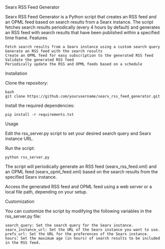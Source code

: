 Searx RSS Feed Generator

Searx RSS Feed Generator is a Python script that creates an RSS feed and an OPML feed based on search results from a Searx instance. The script fetches search results periodically (every 4 hours by default) and generates an RSS feed with search results that have been published within a specified time frame.
Features

    Fetch search results from a Searx instance using a custom search query
    Generate an RSS feed with the search results
    Create an OPML feed for easy subscription to the generated RSS feed
    Validate the generated RSS feed
    Periodically update the RSS and OPML feeds based on a schedule

Installation

Clone the repository:

    bash
    git clone https://github.com/yourusername/searx_rss_feed_generator.git

Install the required dependencies:

    pip install -r requirements.txt

Usage

Edit the rss_server.py script to set your desired search query and Searx instance URL.

Run the script:

    python rss_server.py

The script will periodically generate an RSS feed (searx_rss_feed.xml) and an OPML feed (searx_opml_feed.xml) based on the search results from the specified Searx instance.

Access the generated RSS feed and OPML feed using a web server or a local file path, depending on your setup.

Customization

You can customize the script by modifying the following variables in the rss_server.py file:

    search_query: Set the search query for the Searx instance.
    searx_instance_url: Set the URL of the Searx instance you want to use.
    prefs_url: Set the URL for the preferences of the Searx instance.
    hours: Set the maximum age (in hours) of search results to be included in the RSS feed.
